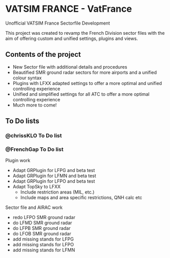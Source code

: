 # VATSIM FRANCE - VatFrance
 Unofficial VATSIM France Sectorfile Development
 
 This project was created to revamp the French Division sector files with the aim of offering custom and unified settings, plugins and views.
 
## Contents of the project

 - New Sector file with additional details and procedures
 - Beautified SMR ground radar sectors for more airports and a unified colour syntax
 - Plugins with LFXX adapted settings to offer a more optimal and unified controlling experience
 - Unified and simplified settings for all ATC to offer a more optimal controlling experience
 - Much more to come!


## To Do lists

### @chrissKLO To Do list



### @FrenchGap To Do list
 
 Plugin work
 - Adapt GRPlugin for LFPG and beta test
 - Adapt GRPlugin for LFMN and beta test
 - Adapt GRPlugin for LFPO and beta test
 - Adapt TopSky to LFXX
   - Include restriction areas (MIL, etc.)
   - Include maps and area specific restrictions, QNH calc etc
 
 Sector file and AIRAC work
 - redo LFPO SMR ground radar
 - do LFMD SMR ground radar
 - do LFPB SMR ground radar
 - do LFOB SMR ground radar
 - add missing stands for LFPG
 - add missing stands for LFPO
 - add missing stands for LFMN
